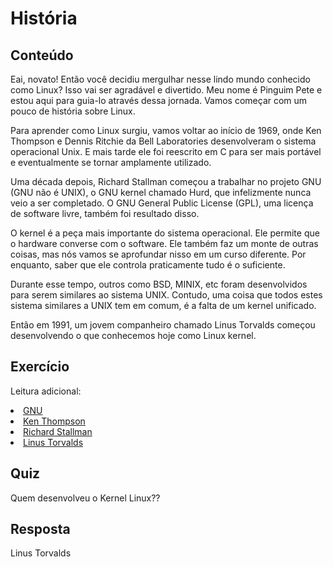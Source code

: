 # História

## Conteúdo

Eai, novato! Então você decidiu mergulhar nesse lindo mundo conhecido como Linux? Isso vai ser agradável e divertido. Meu nome é Pinguim Pete e estou aqui para guia-lo através dessa jornada. Vamos começar com um pouco de história sobre Linux.

Para aprender como Linux surgiu, vamos voltar ao início de 1969, onde Ken Thompson e Dennis Ritchie da Bell Laboratories desenvolveram o sistema operacional Unix. E mais tarde ele foi reescrito em C para ser mais portável e eventualmente se tornar amplamente utilizado.

Uma década depois, Richard Stallman começou a trabalhar no projeto GNU (GNU não é UNIX), o GNU kernel chamado Hurd, que infelizmente nunca veio a ser completado. O GNU General Public License (GPL), uma licença de software livre, também foi resultado disso.

O kernel é a peça mais importante do sistema operacional. Ele permite que o hardware converse com o software. Ele também faz um monte de outras coisas, mas nós vamos se aprofundar nisso em um curso diferente. Por enquanto, saber que ele controla praticamente tudo é o suficiente.
  
Durante esse tempo, outros como BSD, MINIX, etc foram desenvolvidos para serem similares ao sistema UNIX. Contudo, uma coisa que todos estes sistema similares a UNIX tem em comum, é a falta de um kernel unificado.
  
Então em 1991, um jovem companheiro chamado Linus Torvalds começou desenvolvendo o que conhecemos hoje como Linux kernel.

## Exercício

Leitura adicional:
<li><a href='https://www.gnu.org/home.en.html'>GNU</a></li>
<li><a href='https://en.wikipedia.org/wiki/Ken_Thompson'>Ken Thompson</a></li>
<li><a href='https://stallman.org/'>Richard Stallman</a></li>
<li><a href='https://en.wikipedia.org/wiki/Linus_Torvalds'>Linus Torvalds</a></li>

## Quiz

Quem desenvolveu o Kernel Linux?? 

## Resposta

Linus Torvalds
